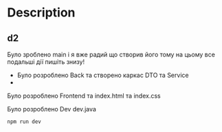 # Description


## d2
Було зроблено main і я вже радий що створив його тому на цьому все подальші дії пишіть знизу!

* Було розроблено Back та створено каркас DTO та Service
* 
Було розроблено Frontend та index.html та index.css

Було розроблено Dev dev.java


```bash
npm run dev
```